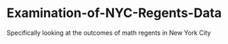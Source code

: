 # Examination-of-NYC-Regents-Data
Specifically looking at the outcomes of math regents in New York City
